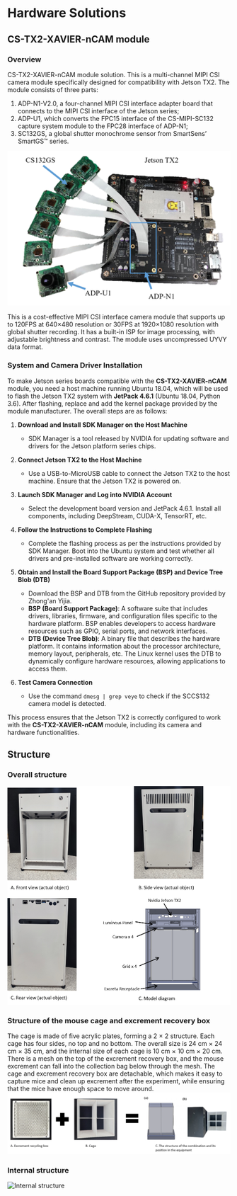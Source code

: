 # Hardware Solutions

## CS-TX2-XAVIER-nCAM module
### Overview
CS-TX2-XAVIER-nCAM module solution. This is a multi-channel MIPI CSI camera module specifically designed for compatibility with Jetson TX2. The module consists of three parts: 
1) ADP-N1-V2.0, a four-channel MIPI CSI interface adapter board that connects to the MIPI CSI interface of the Jetson series; 
2) ADP-U1, which converts the FPC15 interface of the CS-MIPI-SC132 capture system module to the FPC28 interface of ADP-N1; 
3) SC132GS, a global shutter monochrome sensor from SmartSens’ SmartGS™ series. 

![CS-TX2-XAVIER-nCAM](./images/TX2_6CAM.png)

This is a cost-effective MIPI CSI interface camera module that supports up to 120FPS at 640×480 resolution or 30FPS at 1920×1080 resolution with global shutter recording. It has a built-in ISP for image processing, with adjustable brightness and contrast. The module uses uncompressed UYVY data format.


### System and Camera Driver Installation  

To make Jetson series boards compatible with the **CS-TX2-XAVIER-nCAM** module, you need a host machine running Ubuntu 18.04, which will be used to flash the Jetson TX2 system with **JetPack 4.6.1** (Ubuntu 18.04, Python 3.6). After flashing, replace and add the kernel package provided by the module manufacturer. The overall steps are as follows:  

1. **Download and Install SDK Manager on the Host Machine**  
   - SDK Manager is a tool released by NVIDIA for updating software and drivers for the Jetson platform series chips.  

2. **Connect Jetson TX2 to the Host Machine**  
   - Use a USB-to-MicroUSB cable to connect the Jetson TX2 to the host machine. Ensure that the Jetson TX2 is powered on.  

3. **Launch SDK Manager and Log into NVIDIA Account**  
   - Select the development board version and JetPack 4.6.1. Install all components, including DeepStream, CUDA-X, TensorRT, etc.  

4. **Follow the Instructions to Complete Flashing**  
   - Complete the flashing process as per the instructions provided by SDK Manager. Boot into the Ubuntu system and test whether all drivers and pre-installed software are working correctly.  

5. **Obtain and Install the Board Support Package (BSP) and Device Tree Blob (DTB)**  
   - Download the BSP and DTB from the GitHub repository provided by Zhong'an Yijia.  
   - **BSP (Board Support Package)**: A software suite that includes drivers, libraries, firmware, and configuration files specific to the hardware platform. BSP enables developers to access hardware resources such as GPIO, serial ports, and network interfaces.  
   - **DTB (Device Tree Blob)**: A binary file that describes the hardware platform. It contains information about the processor architecture, memory layout, peripherals, etc. The Linux kernel uses the DTB to dynamically configure hardware resources, allowing applications to access them.  

6. **Test Camera Connection**  
   - Use the command `dmesg | grep veye` to check if the SCCS132 camera model is detected.  

This process ensures that the Jetson TX2 is correctly configured to work with the **CS-TX2-XAVIER-nCAM** module, including its camera and hardware functionalities.

## Structure
### Overall structure


![Overall structure diagram](./images/Overall%20structure%20diagram.png)

### Structure of the mouse cage and excrement recovery box
The cage is made of five acrylic plates, forming a 2 × 2 structure. Each cage has four sides, no top and no bottom. The overall size is 24 cm × 24 cm × 35 cm, and the internal size of each cage is 10 cm × 10 cm × 20 cm. There is a mesh on the top of the excrement recovery box, and the mouse excrement can fall into the collection bag below through the mesh. The cage and excrement recovery box are detachable, which makes it easy to capture mice and clean up excrement after the experiment, while ensuring that the mice have enough space to move around.
![Separable design](./images/Separable%20design.png)

### Internal structure

![Internal structure](./images/Internal%20structure.gif)
